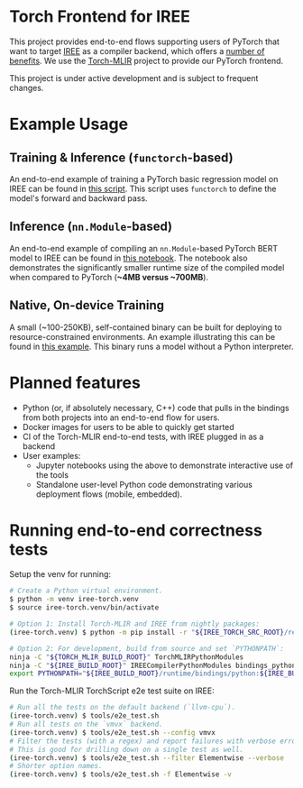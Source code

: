 # Torch Frontend for IREE

This project provides end-to-end flows supporting users of PyTorch that want to target [IREE](https://iree-org.github.io/iree/) as a compiler backend, which offers a [number of benefits](https://iree-org.github.io/iree/#key-features). We use the [Torch-MLIR](https://github.com/llvm/torch-mlir) project to provide our PyTorch frontend.

This project is under active development and is subject to frequent changes.

# Example Usage

## Training & Inference (`functorch`-based)

An end-to-end example of training a PyTorch basic regression model on IREE can be found in [this script](https://github.com/iree-org/iree-torch/blob/main/examples/regression.py).  This script uses `functorch` to define the model's forward and backward pass.

## Inference (`nn.Module`-based)

An end-to-end example of compiling an `nn.Module`-based PyTorch BERT model to IREE can be found in [this notebook](https://github.com/iree-org/iree-torch/blob/main/examples/bert.ipynb). The notebook also demonstrates the significantly smaller runtime size of the compiled model when compared to PyTorch (**~4MB versus ~700MB**).

## Native, On-device Training

A small (~100-250KB), self-contained binary can be built for deploying to resource-constrained environments. An example illustrating this can be found in [this example](https://github.com/iree-org/iree-torch/tree/main/examples/native_training). This binary runs a model without a Python interpreter.

# Planned features

- Python (or, if absolutely necessary, C++) code that pulls in the bindings from both projects into an end-to-end flow for users.
- Docker images for users to be able to quickly get started
- CI of the Torch-MLIR end-to-end tests, with IREE plugged in as a backend
- User examples:
  - Jupyter notebooks using the above to demonstrate interactive use of the tools
  - Standalone user-level Python code demonstrating various deployment flows (mobile, embedded).

# Running end-to-end correctness tests

Setup the venv for running:

```bash
# Create a Python virtual environment.
$ python -m venv iree-torch.venv
$ source iree-torch.venv/bin/activate

# Option 1: Install Torch-MLIR and IREE from nightly packages:
(iree-torch.venv) $ python -m pip install -r "${IREE_TORCH_SRC_ROOT}/requirements.txt"

# Option 2: For development, build from source and set `PYTHONPATH`:
ninja -C "${TORCH_MLIR_BUILD_ROOT}" TorchMLIRPythonModules
ninja -C "${IREE_BUILD_ROOT}" IREECompilerPythonModules bindings_python_iree_runtime_runtime
export PYTHONPATH="${IREE_BUILD_ROOT}/runtime/bindings/python:${IREE_BUILD_ROOT}/compiler/bindings/python:${TORCH_MLIR_BUILD_ROOT}/tools/torch-mlir/python_packages/torch_mlir:${PYTHONPATH}"
```

Run the Torch-MLIR TorchScript e2e test suite on IREE:
```bash
# Run all the tests on the default backend (`llvm-cpu`).
(iree-torch.venv) $ tools/e2e_test.sh
# Run all tests on the `vmvx` backend.
(iree-torch.venv) $ tools/e2e_test.sh --config vmvx
# Filter the tests (with a regex) and report failures with verbose error messages.
# This is good for drilling down on a single test as well.
(iree-torch.venv) $ tools/e2e_test.sh --filter Elementwise --verbose
# Shorter option names.
(iree-torch.venv) $ tools/e2e_test.sh -f Elementwise -v
```
